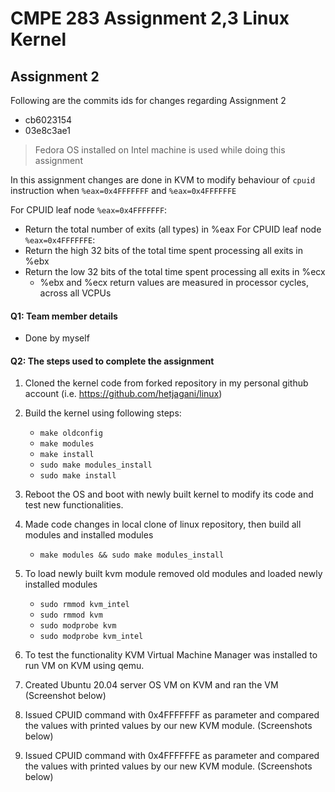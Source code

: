 # CMPE 283 Assignment 2,3 Linux Kernel

## Assignment 2

Following are the commits ids for changes regarding Assignment 2
* cb6023154
* 03e8c3ae1

> Fedora OS installed on Intel machine is used while doing this assignment

In this assignment changes are done in KVM to modify behaviour of `cpuid` instruction when `%eax=0x4FFFFFFF` and `%eax=0x4FFFFFFE`

For CPUID leaf node `%eax=0x4FFFFFFF`:
* Return the total number of exits (all types) in %eax
For CPUID leaf node `%eax=0x4FFFFFFE`:
* Return the high 32 bits of the total time spent processing all exits in %ebx
* Return the low 32 bits of the total time spent processing all exits in %ecx
    - %ebx and %ecx return values are measured in processor cycles, across all VCPUs

#### Q1: Team member details
* Done by myself

#### Q2: The steps used to complete the assignment   

1) Cloned the kernel code from forked repository in my personal github account (i.e. https://github.com/hetjagani/linux)   
2) Build the kernel using following steps:  
    - `make oldconfig`  
    - `make modules`  
    - `make install`  
    - `sudo make modules_install`  
    - `sudo make install`  
3) Reboot the OS and boot with newly built kernel to modify its code and test new functionalities.
4) Made code changes in local clone of linux repository, then build all modules and installed modules
    - `make modules && sudo make modules_install`
5) To load newly built kvm module removed old modules and loaded newly installed modules
    - `sudo rmmod kvm_intel`  
    - `sudo rmmod kvm`  
    - `sudo modprobe kvm`  
    - `sudo modprobe kvm_intel`  
6) To test the functionality KVM Virtual Machine Manager was installed to run VM on KVM using qemu.
7) Created Ubuntu 20.04 server OS VM on KVM and ran the VM (Screenshot below)

8) Issued CPUID command with 0x4FFFFFFF as parameter and compared the values with printed values by our new KVM module. (Screenshots below)


9) Issued CPUID command with 0x4FFFFFFE as parameter and compared the values with printed values by our new KVM module. (Screenshots below)